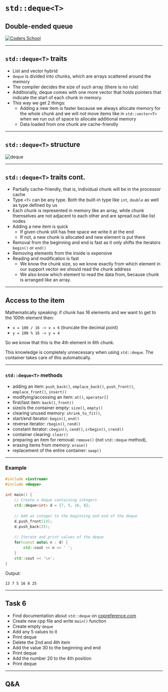 <!-- .slide: data-background="#111111" -->

# `std::deque<T>`

## Double-ended queue

<a href="https://coders.school">
    <img width="500" data-src="../coders_school_logo.png" src="../coders_school_logo.png"  alt="Coders School" class="plain">
</a>

___

## `std::deque<T>` traits

* <!-- .element: class="fragment fade-in" --> List and vector hybrid
* <!-- .element: class="fragment fade-in" --> <code>deque</code> is divided into chunks, which are arrays scattered around the memory
* <!-- .element: class="fragment fade-in" --> The compiler decides the size of such array (there is no rule)
* <!-- .element: class="fragment fade-in" --> Additionally, deque comes with one more vector that holds pointers that indicate the start of each chunk in memory. 
* <!-- .element: class="fragment fade-in" --> This way we get 2 things:
  * Adding a new item is faster because we always allocate memory for the whole chunk and we will not move items like in `std::vector<T>` when we run out of space to allocate additional memory
  * Data loaded from one chunk are cache-friendly

___

## `std::deque<T>` structure

<img height="600" data-src="img/deque-white.png" src="img/deque-white.png" alt="deque" class="plain">

___

## `std::deque<T>` traits cont.

* <!-- .element: class="fragment fade-in" --> Partially cache-friendly, that is, individual chunk will be in the processor cache
* <!-- .element: class="fragment fade-in" --> Type <code>&lt;T&gt;</code> can be any type. Both the built-in type like <code>int</code>, <code>double</code> as well as type defined by us
* <!-- .element: class="fragment fade-in" --> Each chunk is represented in memory like an array, while chunk themselves are not adjacent to each other and are spread out like list nodes
* <!-- .element: class="fragment fade-in" --> Adding a new item is quick
  * If given chunk still has free space we write it at the end
  * If not, a new chunk is allocated and new element is put there
* <!-- .element: class="fragment fade-in" --> Removal from the beginning and end is fast as it only shifts the iterators <code>begin()</code> or <code>end()</code>
* <!-- .element: class="fragment fade-in" --> Removing elements from the inside is expensive
* <!-- .element: class="fragment fade-in" --> Reading and modification is fast
  * We know the chunk size, so we know exactly from which element in our support vector we should read the chunk address
  * We also know which element to read the data from, because chunk is arranged like an array.

___

## Access to the item

Mathematically speaking: if chunk has 16 elements and we want to get to the 100th element then:

* `x = 100 / 16 -> x = 6` (truncate the decimal point)
* `y = 100 % 16 -> y = 4`

So we know that this is the 4th element in 6th chunk.
<!-- .element: class="fragment fade-in" -->

This knowledge is completely unnecessary when using `std::deque`. The container takes care of this automatically.
<!-- .element: class="fragment fade-in" -->

___

### `std::deque<T>` methods

* <!-- .element: class="fragment fade-in" --> adding an item: <code>push_back()</code>, <code>emplace_back()</code>, <code>push_front()</code>, <code>emplace_front()</code>, <code>insert()</code>
* <!-- .element: class="fragment fade-in" --> modifying/accessing an item: <code>at()</code>, <code>operator[]</code>
* <!-- .element: class="fragment fade-in" --> first/last item: <code>back()</code>, <code>front()</code>
* <!-- .element: class="fragment fade-in" --> size/is the container empty: <code>size()</code>, <code>empty()</code>
* <!-- .element: class="fragment fade-in" --> clearing unused memory: <code>shrink_to_fit()</code>,
* <!-- .element: class="fragment fade-in" --> start/end iterator: <code>begin()</code>, <code>end()</code>
* <!-- .element: class="fragment fade-in" --> reverse iterator: <code>rbegin()</code>, <code>rend()</code>
* <!-- .element: class="fragment fade-in" --> constant iterator: <code>cbegin()</code>, <code>cend()</code>, <code>crbegin()</code>, <code>crend()</code>
* <!-- .element: class="fragment fade-in" --> container clearing: <code>clear()</code>
* <!-- .element: class="fragment fade-in" --> preparing an item for removal: <code>remove()</code> (not <code>std::deque</code> method),
* <!-- .element: class="fragment fade-in" --> erasing items from memory: <code>erase()</code>
* <!-- .element: class="fragment fade-in" --> replacement of the entire container: <code>swap()</code>

___

### Example

```cpp
#include <iostream>
#include <deque>

int main() {
    // Create a deque containing integers
    std::deque<int> d = {7, 5, 16, 8};

    // Add an integer to the beginning and end of the deque
    d.push_front(13);
    d.push_back(25);

    // Iterate and print values of the deque
    for(const auto& n : d) {
        std::cout << n << ' ';
    }
    std::cout << '\n';
}
```

Output:

`13 7 5 16 8 25`

___

## Task 6

* Find documentation about `std::deque` on [cppreference.com](https://en.cppreference.com)
* Create new cpp file and write `main()` function
* Create empty `deque`
* Add any 5 values ​​to it
* Print deque
* Delete the 2nd and 4th item
* Add the value 30 to the beginning and end
* Print deque
* Add the number 20 to the 4th position
* Print deque

___

## Q&A
